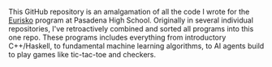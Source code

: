 This GitHub repository is an amalgamation of all the code I wrote for the [Eurisko](https://www.eurisko.us/) program at Pasadena High School. Originally in several individual repositories, I've retroactively combined and sorted all programs into this one repo. These programs includes everything from introductory C++/Haskell, to fundamental machine learning algorithms, to AI agents build to play games like tic-tac-toe and checkers.